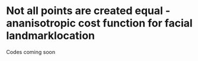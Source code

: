 # Not all points are created equal - ananisotropic cost function for facial landmarklocation

Codes coming soon
